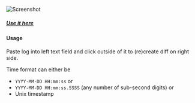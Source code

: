 ![Screenshot](https://raw.github.com/grandchild/logDiff/master/.img/screenshot.png)
##### [Use it here](https://grandchild.github.io/logDiff)

#### Usage
Paste log into left text field and click outside of it to (re)create diff on right side.

Time format can either be
- `YYYY-MM-DD HH:mm:ss` or
- `YYYY-MM-DD HH:mm:ss.SSSS` (any number of sub-second digits) or
- Unix timestamp
